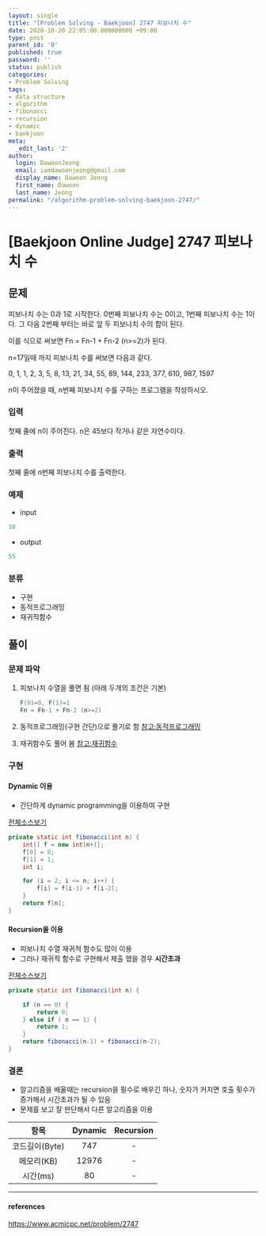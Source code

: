 ```yaml
---
layout: single
title: "[Problem Solving - Baekjoon] 2747 피보나치 수"
date: 2020-10-20 22:05:00.000000000 +09:00
type: post
parent_id: '0'
published: true
password: ''
status: publish
categories:
- Problem Solving
tags:
- data structure
- algorithm
- fibonacci
- recursion
- dynamic
- baekjoon
meta:
  _edit_last: '2'
author:
  login: DawoonJeong
  email: iamdawoonjeong@gmail.com
  display_name: Dawoon Jeong
  first_name: Dawoon
  last_name: Jeong
permalink: "/algorithm-problem-solving-baekjoon-2747/"
---
```

# [Baekjoon Online Judge] 2747 피보나치 수

## 문제
피보나치 수는 0과 1로 시작한다. 0번째 피보나치 수는 0이고, 1번째 피보나치 수는 1이다. 그 다음 2번째 부터는 바로 앞 두 피보나치 수의 합이 된다.

이를 식으로 써보면 Fn = Fn-1 + Fn-2 (n>=2)가 된다.

n=17일때 까지 피보나치 수를 써보면 다음과 같다.

0, 1, 1, 2, 3, 5, 8, 13, 21, 34, 55, 89, 144, 233, 377, 610, 987, 1597

n이 주어졌을 때, n번째 피보나치 수를 구하는 프로그램을 작성하시오.

### 입력
첫째 줄에 n이 주어진다. n은 45보다 작거나 같은 자연수이다.

### 출력
첫째 줄에 n번째 피보나치 수를 출력한다.

### 예제
- input
```java
10
```

- output
```java
55
```

### 분류
- 구현
- 동적프로그래밍
- 재귀적함수


## 풀이

### 문제 파악
1. 피보나치 수열을 풀면 됨 (아래 두개의 조건은 기본)
	```java
	F(0)=0, F(1)=1
	Fn = Fn-1 + Fn-2 (n>=2)
	```
2. 동적프로그래밍(구현 간단)으로 풀기로 함
[참고:동적프로그래밍](http://dawoonjeong.com/algorithm-dynamic/)

3. 재귀함수도 풀어 봄
[참고:재귀함수](http://dawoonjeong.com/algorithm-recursion/)


### 구현

#### Dynamic 이용
- 간단하게 dynamic programming을 이용하여 구현

[전체소스보기](https://github.com/iamdawoonjeong/java-datastructure-algorithm/blob/master/java-algorithm-problem-solving/src/baekjoon/problem2747/Main.java)

```java
private static int fibonacci(int n) {
    int[] f = new int[n+1];
    f[0] = 0;
    f[1] = 1;
    int i;

    for (i = 2; i <= n; i++) {
        f[i] = f[i-1] + f[i-2];
    }
    return f[n];
}
```


#### Recursion을 이용
- 피보나치 수열 재귀적 함수도 많이 이용
- 그러나 재귀적 함수로 구현해서 제출 했을 경우 **시간초과**

[전체소스보기](https://github.com/iamdawoonjeong/java-datastructure-algorithm/blob/master/java-algorithm-problem-solving/src/baekjoon/problem2747/MainRecursion.java)

```java
private static int fibonacci(int n) {

    if (n == 0) {
        return 0;
    } else if ( n == 1) {
        return 1;
    }
    return fibonacci(n-1) + fibonacci(n-2);
}
```

### 결론
- 알고리즘을 배울때는 recursion을 필수로 배우긴 하나, 숫자가 커지면 호출 횟수가 증가해서 시간초과가 될 수 있음
- 문제를 보고 잘 판단해서 다른 알고리즘을 이용


| 항목	   | Dynamic |  Recursion |
|:--------:|:--------:|:--------:|
|  코드길이(Byte) |  747    |   - 	|
|  메모리(KB) 	 |  12976 	|  - 	|
|  시간(ms) 	     |  80	|  -   	|


---

#### references
<https://www.acmicpc.net/problem/2747>
